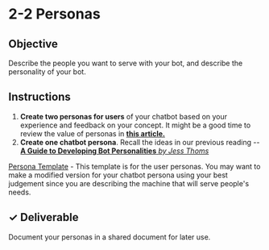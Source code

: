 # 2-2 Personas

## Objective

Describe the people you want to serve with your bot, and describe the personality of your bot.

## Instructions

1. **Create two personas for users** of your chatbot based on your experience and feedback on your concept. It might be a good time to review the value of personas in [**this article.**](https://www.smashingmagazine.com/2014/08/a-closer-look-at-personas-part-1/)
2. **Create one chatbot persona**. Recall the ideas in our previous reading -- [**A Guide to Developing Bot Personalities** _by Jess Thoms_](https://blog.prototypr.io/a-guide-to-developing-bot-personalities-c6eba213d77b)

[Persona Template](https://drive.google.com/open?id=10xYLagRUFZwWxgDa0PXRwbRKCHx73rhREC4lomihaZQ) - This template is for the user personas. You may want to make a modified version for your chatbot persona using your best judgement since you are describing the machine that will serve people's needs.

## ✓ Deliverable

Document your personas in a shared document for later use.

